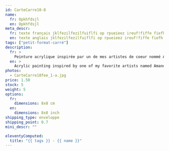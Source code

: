 ```yaml
---
id: CarteCarre10-8
name: 
  fr: Opkhfdsjl
  en: Opkhfdsjl
meta_descr:
  fr: texte français jklfezilfezilfuiflfi op rpueieez ireuf!fiffe fiefh hfhslfhsfh dfhds fdsfdsifdshfids
  en: texte anglais jklfezilfezilfuiflfi op rpueieez ireuf!fiffe fiefh hfhslfhsfh dfhds fdsfdsifdshfids
tags: ["petit-format-carré"]
description: 
  fr: > 
    Peinture acrylique inspirée par un de mes artistes de coeur nommé Amano Yoshitaka, en apposant les traits de ce couple à l'encre de chine, contrastant avec le fond coloré. 
  en: >
    Acrylic painting inspired by one of my favorite artists named Amano Yoshitaka, applying the features of this couple in Indian ink, contrasting with the colored background.
photos:
  - CarteCarre10fee_1-a.jpg
price: 1.50
stock: 5
weight: 5
options:
  fr:
    dimensions: 8x8 cm
  en:
    dimensions: 8x8 inch
shipping_type: enveloppe
shipping_point: 0.7 
mini_descr: ""

eleventyComputed:
  title: "{{ tags }} - {{ name }}"
---
```

